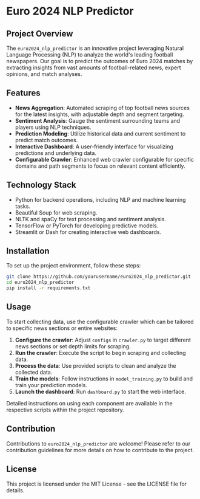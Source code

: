 # Euro 2024 NLP Predictor

## Project Overview
The `euro2024_nlp_predictor` is an innovative project leveraging Natural Language Processing (NLP) to analyze the world's leading football newspapers. Our goal is to predict the outcomes of Euro 2024 matches by extracting insights from vast amounts of football-related news, expert opinions, and match analyses.

## Features
- **News Aggregation**: Automated scraping of top football news sources for the latest insights, with adjustable depth and segment targeting.
- **Sentiment Analysis**: Gauge the sentiment surrounding teams and players using NLP techniques.
- **Prediction Modeling**: Utilize historical data and current sentiment to predict match outcomes.
- **Interactive Dashboard**: A user-friendly interface for visualizing predictions and underlying data.
- **Configurable Crawler**: Enhanced web crawler configurable for specific domains and path segments to focus on relevant content efficiently.

## Technology Stack
- Python for backend operations, including NLP and machine learning tasks.
- Beautiful Soup for web scraping.
- NLTK and spaCy for text processing and sentiment analysis.
- TensorFlow or PyTorch for developing predictive models.
- Streamlit or Dash for creating interactive web dashboards.

## Installation
To set up the project environment, follow these steps:


```bash
git clone https://github.com/yourusername/euro2024_nlp_predictor.git
cd euro2024_nlp_predictor
pip install -r requirements.txt
```


## Usage
To start collecting data, use the configurable crawler which can be tailored to specific news sections or entire websites:

1. **Configure the crawler**: Adjust `configs` in `crawler.py` to target different news sections or set depth limits for scraping.
2. **Run the crawler**: Execute the script to begin scraping and collecting data.
3. **Process the data**: Use provided scripts to clean and analyze the collected data.
4. **Train the models**: Follow instructions in `model_training.py` to build and train your prediction models.
5. **Launch the dashboard**: Run `dashboard.py` to start the web interface.

Detailed instructions on using each component are available in the respective scripts within the project repository.

## Contribution
Contributions to `euro2024_nlp_predictor` are welcome! Please refer to our contribution guidelines for more details on how to contribute to the project.

## License
This project is licensed under the MIT License - see the LICENSE file for details.

